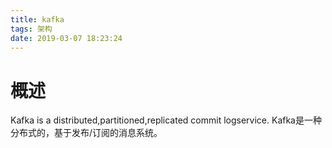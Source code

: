 ```yaml
---
title: kafka
tags: 架构
date: 2019-03-07 18:23:24
---
```


# 概述
Kafka is a distributed,partitioned,replicated commit logservice.
Kafka是一种分布式的，基于发布/订阅的消息系统。

